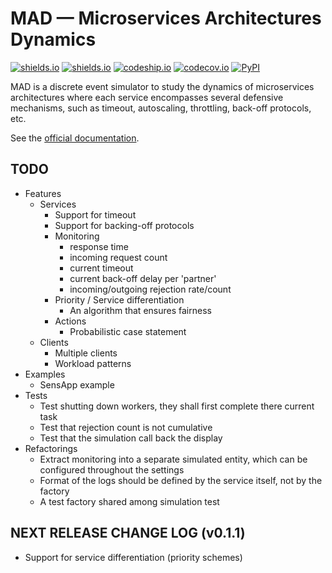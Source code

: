 # MAD &mdash; Microservices Architectures Dynamics

[![shields.io](https://img.shields.io/pypi/v/MAD.svg)](https://pypi.python.org/pypi/MAD)
[![shields.io](https://img.shields.io/pypi/l/MAD.svg)](http://www.gnu.org/licenses/gpl-3.0.en.html)
[![codeship.io](https://img.shields.io/codeship/68381610-6386-0133-dbbe-16f6a7024b95.svg)](https://codeship.com/projects/112817)
[![codecov.io](https://img.shields.io/codecov/c/github/fchauvel/MAD/master.svg)](https://codecov.io/github/fchauvel/MAD)
[![PyPI](https://img.shields.io/pypi/dm/MAD.svg)](http://pypi-ranking.info/module/MAD)


MAD is a discrete event simulator to study the dynamics of microservices architectures where each service encompasses 
several defensive mechanisms, such as timeout, autoscaling, throttling, back-off protocols, etc.

See the [official documentation](http://www.pythonhosted.org/MAD).

## TODO

 * Features
    * Services
        * Support for timeout
        * Support for backing-off protocols
        * Monitoring
            * response time
            * incoming request count
            * current timeout
            * current back-off delay per 'partner'
            * incoming/outgoing rejection rate/count
        * Priority / Service differentiation
            * An algorithm that ensures fairness
        * Actions
            * Probabilistic case statement
    * Clients
        * Multiple clients
        * Workload patterns
 * Examples
    * SensApp example
 * Tests
    * Test shutting down workers, they shall first complete there current task
    * Test that rejection count is not cumulative
    * Test that the simulation call back the display
 * Refactorings
    * Extract monitoring into a separate simulated entity, which can be configured throughout the settings
    * Format of the logs should be defined by the service itself, not by the factory
    * A test factory shared among simulation test

## NEXT RELEASE CHANGE LOG (v0.1.1)

 * Support for service differentiation (priority schemes)

    